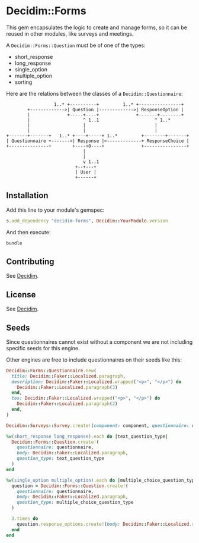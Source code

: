 # Decidim::Forms

This gem encapsulates the logic to create and manage forms, so it can be reused in other modules, like surveys and meetings.

A `Decidim::Forms::Question` must be of one of the types:

- short_response
- long_response
- single_option
- multiple_option
- sorting

Here are the relations between the classes of a `Decidim::Questionnaire`:

```plantuml
                  1..* +----------+         1..* +----------------+
        +------------->| Question |------------->| ResponseOption |
        |              +-----+----+              +-------+--------+
        |                    ^ 1..1                     ^ 1..*
        |                    |                          |
        |                    |                          |
+-------+-------+   1..* +----+-----+ 1..*         +--------+-------+
| Questionnaire +------->| Response |<-------------+ ResponseChoice |
+---------------+        +----+0----+              +----------------+
                             |
                             |
                             v 1..1
                          +--+---+
                          | User |
                          +------+
```

## Installation

Add this line to your module's gemspec:

```ruby
s.add_dependency "decidim-forms", Decidim::YourModule.version
```

And then execute:

```bash
bundle
```

## Contributing

See [Decidim](https://github.com/decidim/decidim).

## License

See [Decidim](https://github.com/decidim/decidim).

## Seeds

Since questionnaires cannot exist without a component we are not including specific seeds for this engine.

Other engines are free to include questionnaires on their seeds like this:

```ruby
Decidim::Forms::Questionnaire.new(
  title: Decidim::Faker::Localized.paragraph,
  description: Decidim::Faker::Localized.wrapped("<p>", "</p>") do
    Decidim::Faker::Localized.paragraph(3)
  end,
  tos: Decidim::Faker::Localized.wrapped("<p>", "</p>") do
    Decidim::Faker::Localized.paragraph(2)
  end,
)

Decidim::Surveys::Survey.create!(component: component, questionnaire: questionnaire)

%w(short_response long_response).each do |text_question_type|
  Decidim::Forms::Question.create!(
    questionnaire: questionnaire,
    body: Decidim::Faker::Localized.paragraph,
    question_type: text_question_type
  )
end

%w(single_option multiple_option).each do |multiple_choice_question_type|
  question = Decidim::Forms::Question.create!(
    questionnaire: questionnaire,
    body: Decidim::Faker::Localized.paragraph,
    question_type: multiple_choice_question_type
  )

  3.times do
    question.response_options.create!(body: Decidim::Faker::Localized.sentence)
  end
end
```

